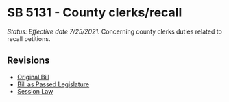 # SB 5131 - County clerks/recall
*Status: Effective date 7/25/2021.*
Concerning county clerks duties related to recall petitions.

## Revisions
* [Original Bill](1/)
* [Bill as Passed Legislature](1/)
* [Session Law](1/)